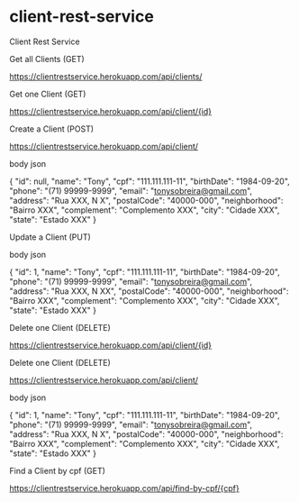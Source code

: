 # client-rest-service
Client Rest Service

Get all Clients (GET)

https://clientrestservice.herokuapp.com/api/clients/

Get one Client (GET)

https://clientrestservice.herokuapp.com/api/client/{id}

Create a Client (POST)

https://clientrestservice.herokuapp.com/api/client/

body json

{ 
	"id": null, 
	"name": "Tony", 
	"cpf": "111.111.111-11", 
	"birthDate": "1984-09-20", 
	"phone": "(71) 99999-9999", 
	"email": "tonysobreira@gmail.com", 
	"address": "Rua XXX, N X", 
	"postalCode": "40000-000", 
	"neighborhood": "Bairro XXX", 
	"complement": "Complemento XXX", 
	"city": "Cidade XXX", 
	"state": "Estado XXX"
}

Update a Client (PUT)

body json

{ 
	"id": 1, 
	"name": "Tony", 
	"cpf": "111.111.111-11", 
	"birthDate": "1984-09-20", 
	"phone": "(71) 99999-9999", 
	"email": "tonysobreira@gmail.com", 
	"address": "Rua XXX, N XX", 
	"postalCode": "40000-000", 
	"neighborhood": "Bairro XXX", 
	"complement": "Complemento XXX", 
	"city": "Cidade XXX", 
	"state": "Estado XXX"
}

Delete one Client (DELETE)

https://clientrestservice.herokuapp.com/api/client/{id}

Delete one Client (DELETE)

https://clientrestservice.herokuapp.com/api/client/

body json

{ 
	"id": 1, 
	"name": "Tony", 
	"cpf": "111.111.111-11", 
	"birthDate": "1984-09-20", 
	"phone": "(71) 99999-9999", 
	"email": "tonysobreira@gmail.com", 
	"address": "Rua XXX, N X", 
	"postalCode": "40000-000", 
	"neighborhood": "Bairro XXX", 
	"complement": "Complemento XXX", 
	"city": "Cidade XXX", 
	"state": "Estado XXX"
}

Find a Client by cpf (GET)

https://clientrestservice.herokuapp.com/api/find-by-cpf/{cpf}


